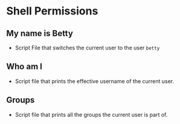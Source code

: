 # Shell Permissions

## My name is Betty

- Script File that switches the current user to the user ```betty```


## Who am I
- Script file that prints the effective username of the current user.


## Groups
- Script file that prints all the groups the current user is part of.
